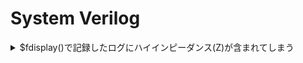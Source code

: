 # System Verilog


<details>
<summary>$fdisplay()で記録したログにハイインピーダンス(Z)が含まれてしまう</summary>

出力信号のbit幅と, それを受け取る(simファイルでの)信号線のbit幅が異なっていた.
</details>




